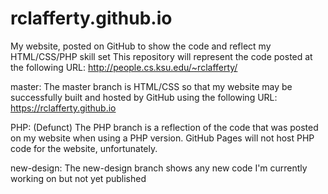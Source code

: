 # rclafferty.github.io
My website, posted on GitHub to show the code and reflect my HTML/CSS/PHP skill set
This repository will represent the code posted at the following URL:
    http://people.cs.ksu.edu/~rclafferty/

master:
    The master branch is HTML/CSS so that my website may be successfully built and hosted by GitHub using the following URL:
        https://rclafferty.github.io
      
PHP: (Defunct)
    The PHP branch is a reflection of the code that was posted on my website when using a PHP version. GitHub Pages will not host PHP code for the website, unfortunately.


new-design:
    The new-design branch shows any new code I'm currently working on but not yet published
